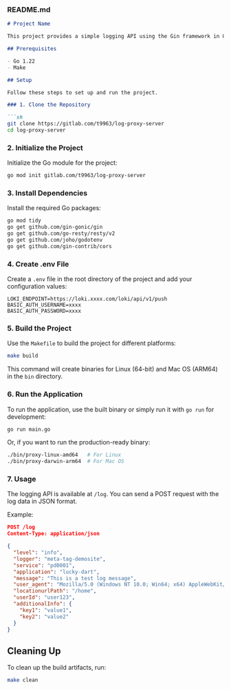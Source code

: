 ### README.md

```markdown
# Project Name

This project provides a simple logging API using the Gin framework in Go. Logs are forwarded to a Loki endpoint with CORS support enabled.

## Prerequisites

- Go 1.22
- Make

## Setup

Follow these steps to set up and run the project.

### 1. Clone the Repository

```sh
git clone https://gitlab.com/t9963/log-proxy-server
cd log-proxy-server
```

### 2. Initialize the Project

Initialize the Go module for the project:

```sh
go mod init gitlab.com/t9963/log-proxy-server
```

### 3. Install Dependencies

Install the required Go packages:

```sh
go mod tidy
go get github.com/gin-gonic/gin
go get github.com/go-resty/resty/v2
go get github.com/joho/godotenv
go get github.com/gin-contrib/cors
```

### 4. Create .env File

Create a `.env` file in the root directory of the project and add your configuration values:

```plaintext
LOKI_ENDPOINT=https://loki.xxxx.com/loki/api/v1/push
BASIC_AUTH_USERNAME=xxxx
BASIC_AUTH_PASSWORD=xxxx
```

### 5. Build the Project

Use the `Makefile` to build the project for different platforms:

```sh
make build
```

This command will create binaries for Linux (64-bit) and Mac OS (ARM64) in the `bin` directory.

### 6. Run the Application

To run the application, use the built binary or simply run it with `go run` for development:

```sh
go run main.go
```

Or, if you want to run the production-ready binary:

```sh
./bin/proxy-linux-amd64   # For Linux
./bin/proxy-darwin-arm64  # For Mac OS
```

### 7. Usage

The logging API is available at `/log`. You can send a POST request with the log data in JSON format.

Example:

```json
POST /log
Content-Type: application/json

{
  "level": "info",
  "logger": "meta-tag-demosite",
  "service": "pd0001",
  "application": "lucky-dart",
  "message": "This is a test log message",
  "user_agent": "Mozilla/5.0 (Windows NT 10.0; Win64; x64) AppleWebKit/537.36 (KHTML, like Gecko) Chrome/58.0.3029.110 Safari/537.36",
  "locationurlPath": "/home",
  "userId": "user123",
  "additionalInfo": {
    "key1": "value1",
    "key2": "value2"
  }
}
```

## Cleaning Up

To clean up the build artifacts, run:

```sh
make clean
```
